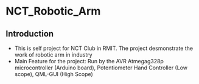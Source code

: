 # NCT_Robotic_Arm
## Introduction
- This is self project for NCT Club in RMIT. The project desmonstrate the work of robotic arm in industry
- Main Feature for the project: Run by the AVR Atmegag328p microcontroller (Arduino board), Potentiometer Hand Controller (Low scope), QML-GUI (High Scope)
